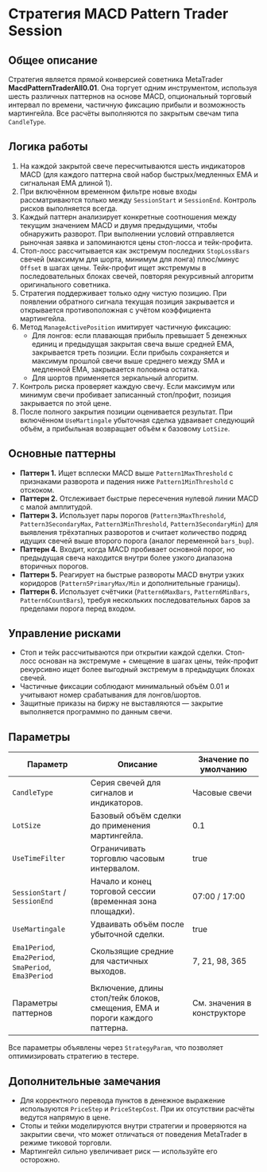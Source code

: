 # Стратегия MACD Pattern Trader Session

## Общее описание
Стратегия является прямой конверсией советника MetaTrader **MacdPatternTraderAll0.01**. Она торгует одним инструментом, используя шесть различных паттернов на основе MACD, опциональный торговый интервал по времени, частичную фиксацию прибыли и возможность мартингейла. Все расчёты выполняются по закрытым свечам типа `CandleType`.

## Логика работы
1. На каждой закрытой свече пересчитываются шесть индикаторов MACD (для каждого паттерна свой набор быстрых/медленных EMA и сигнальная EMA длиной 1).
2. При включённом временном фильтре новые входы рассматриваются только между `SessionStart` и `SessionEnd`. Контроль рисков выполняется всегда.
3. Каждый паттерн анализирует конкретные соотношения между текущим значением MACD и двумя предыдущими, чтобы обнаружить разворот. При выполнении условий отправляется рыночная заявка и запоминаются цены стоп-лосса и тейк-профита.
4. Стоп-лосс рассчитывается как экстремум последних `StopLossBars` свечей (максимум для шорта, минимум для лонга) плюс/минус `Offset` в шагах цены. Тейк-профит ищет экстремумы в последовательных блоках свечей, повторяя рекурсивный алгоритм оригинального советника.
5. Стратегия поддерживает только одну чистую позицию. При появлении обратного сигнала текущая позиция закрывается и открывается противоположная с учётом коэффициента мартингейла.
6. Метод `ManageActivePosition` имитирует частичную фиксацию:
   - Для лонгов: если плавающая прибыль превышает 5 денежных единиц и предыдущая закрытая свеча выше средней EMA, закрывается треть позиции. Если прибыль сохраняется и максимум прошлой свечи выше среднего между SMA и медленной EMA, закрывается половина остатка.
   - Для шортов применяется зеркальный алгоритм.
7. Контроль риска проверяет каждую свечу. Если максимум или минимум свечи пробивает записанный стоп/профит, позиция закрывается по этой цене.
8. После полного закрытия позиции оценивается результат. При включённом `UseMartingale` убыточная сделка удваивает следующий объём, а прибыльная возвращает объём к базовому `LotSize`.

## Основные паттерны
- **Паттерн 1.** Ищет всплески MACD выше `Pattern1MaxThreshold` с признаками разворота и падения ниже `Pattern1MinThreshold` с отскоком.
- **Паттерн 2.** Отслеживает быстрые пересечения нулевой линии MACD с малой амплитудой.
- **Паттерн 3.** Использует пары порогов (`Pattern3MaxThreshold`, `Pattern3SecondaryMax`, `Pattern3MinThreshold`, `Pattern3SecondaryMin`) для выявления трёхэтапных разворотов и считает количество подряд идущих свечей выше второго порога (аналог переменной `bars_bup`).
- **Паттерн 4.** Входит, когда MACD пробивает основной порог, но предыдущая свеча находится внутри более узкого диапазона вторичных порогов.
- **Паттерн 5.** Реагирует на быстрые развороты MACD внутри узких коридоров (`Pattern5PrimaryMax/Min` и дополнительные границы).
- **Паттерн 6.** Использует счётчики (`Pattern6MaxBars`, `Pattern6MinBars`, `Pattern6CountBars`), требуя нескольких последовательных баров за пределами порога перед входом.

## Управление рисками
- Стоп и тейк рассчитываются при открытии каждой сделки. Стоп-лосс основан на экстремуме + смещение в шагах цены, тейк-профит рекурсивно ищет более выгодный экстремум в предыдущих блоках свечей.
- Частичные фиксации соблюдают минимальный объём 0.01 и учитывают номер срабатывания для лонгов/шортов.
- Защитные приказы на биржу не выставляются — закрытие выполняется программно по данным свечи.

## Параметры
| Параметр | Описание | Значение по умолчанию |
| --- | --- | --- |
| `CandleType` | Серия свечей для сигналов и индикаторов. | Часовые свечи |
| `LotSize` | Базовый объём сделки до применения мартингейла. | 0.1 |
| `UseTimeFilter` | Ограничивать торговлю часовым интервалом. | true |
| `SessionStart` / `SessionEnd` | Начало и конец торговой сессии (временная зона площадки). | 07:00 / 17:00 |
| `UseMartingale` | Удваивать объём после убыточной сделки. | true |
| `Ema1Period`, `Ema2Period`, `SmaPeriod`, `Ema3Period` | Скользящие средние для частичных выходов. | 7, 21, 98, 365 |
| Параметры паттернов | Включение, длины стоп/тейк блоков, смещения, EMA и пороги каждого паттерна. | См. значения в конструкторе |

Все параметры объявлены через `StrategyParam`, что позволяет оптимизировать стратегию в тестере.

## Дополнительные замечания
- Для корректного перевода пунктов в денежное выражение используются `PriceStep` и `PriceStepCost`. При их отсутствии расчёты ведутся напрямую в цене.
- Стопы и тейки моделируются внутри стратегии и проверяются на закрытии свечи, что может отличаться от поведения MetaTrader в режиме тиковой торговли.
- Мартингейл сильно увеличивает риск — используйте его осторожно.
